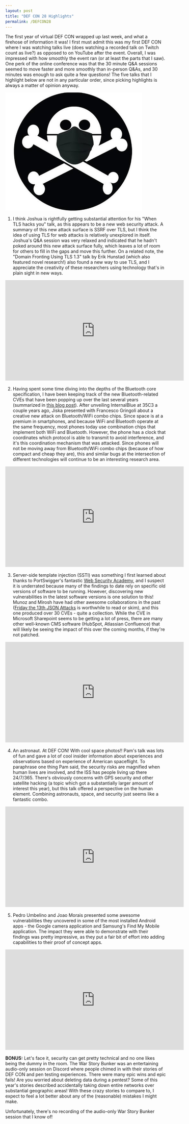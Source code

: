 ```yaml
---
layout: post
title: "DEF CON 28 Highlights"
permalink: /DEFCON28
---
```


The first year of virtual DEF CON wrapped up last week, and what a firehose of information it was! I first must admit this was my first DEF CON where I was watching talks live (does watching a recorded talk on Twitch count as live?) as opposed to on YouTube after the event. Overall, I was impressed with how smoothly the event ran (or at least the parts that I saw). One perk of the online conference was that the 30 minute Q&A sessions seemed to move faster and more smoothly than in-person Q&As, and 30 minutes was enough to ask quite a few questions! The five talks that I highlight below are not in any particular order, since picking highlights is always a matter of opinion anyway.

![DEF CON 28 logo](../public/2020-08-17-defcon2020.jpg)

1. I think Joshua is rightfully getting substantial attention for his "When TLS hacks you" talk, as this appears to be a new web security attack. A summary of this new attack surface is SSRF over TLS, but I think the idea of using TLS for web attacks is relatively unexplored in itself. Joshua's Q&A session was very relaxed and indicated that he hadn't poked around this new attack surface fully, which leaves a lot of room for others to fill in the gaps and move this further. On a related note, the "Domain Fronting Using TLS 1.3" talk by Erik Hunstad (which also featured novel research!) also found a new way to use TLS, and I appreciate the creativity of these researchers using technology that's in plain sight in new ways.

<iframe width="560" height="315" src="https://www.youtube-nocookie.com/embed/qGpAJxfADjo" frameborder="0" allow="accelerometer; autoplay; encrypted-media; gyroscope; picture-in-picture" allowfullscreen></iframe>

2. Having spent some time diving into the depths of the Bluetooth core specification, I have been keeping track of the new Bluetooth-related CVEs that have been popping up over the last several years (summarized in [this blog post](bluetooth-cves)). After unveiling InternalBlue at 35C3 a couple years ago, Jiska presented with Francesco Gringoli about a creative new attack on Bluetooth/WiFi combo chips. Since space is at a premium in smartphones, and because WiFi and Bluetooth operate at the same frequency, most phones today use combination chips that implement both WiFi and Bluetooth. However, the phone has a clock that coordinates which protocol is able to transmit to avoid interference, and it's this coordination mechanism that was attacked. Since phones will not be moving away from Bluetooth/WiFi combo chips (because of how compact and cheap they are), this and similar bugs at the intersection of different technologies will continue to be an interesting research area.

<iframe width="560" height="315" src="https://www.youtube-nocookie.com/embed/GZd66uVGKn8" frameborder="0" allow="accelerometer; autoplay; encrypted-media; gyroscope; picture-in-picture" allowfullscreen></iframe>

3. Server-side template injection (SSTI) was something I first learned about thanks to PortSwigger's fantastic [Web Security Academy](https://portswigger.net/web-security), and I suspect it is underrated because many of the findings to date rely on specific old versions of software to be running. However, discovering new vulnerabilities in the latest software versions is one solution to this! Munoz and Mirosh have had other awesome collaborations in the past ([Friday the 13th JSON Attacks](https://www.blackhat.com/docs/us-17/thursday/us-17-Munoz-Friday-The-13th-JSON-Attacks-wp.pdf) is worthwhile to read or skim), and this one produced over 30 CVEs - quite a collection. While the CVE in Microsoft Sharepoint seems to be getting a lot of press, there are many other well-known CMS software (HubSpot, Atlassian Confluence) that will likely be seeing the impact of this over the coming months, if they're not patched.

<iframe width="560" height="315" src="https://www.youtube-nocookie.com/embed/DeU3H6-9zCE" frameborder="0" allow="accelerometer; autoplay; encrypted-media; gyroscope; picture-in-picture" allowfullscreen></iframe>

4. An astronaut. At DEF CON! With cool space photos!! Pam's talk was lots of fun and gave a lot of cool insider information about experiences and observations based on experience of American spaceflight. To paraphrase one thing Pam said, the security risks are magnified when human lives are involved, and the ISS has people living up there 24/7/365. There's obviously concerns with GPS security and other satellite hacking (a topic which got a substantially larger amount of interest this year), but this talk offered a perspective on the human element. Combining astronauts, space, and security just seems like a fantastic combo.

<iframe width="560" height="315" src="https://www.youtube-nocookie.com/embed/u5XLmlm59As" frameborder="0" allow="accelerometer; autoplay; encrypted-media; gyroscope; picture-in-picture" allowfullscreen></iframe>

5. Pedro Umbelino and Joao Morais presented some awesome vulnerabilities they uncovered in some of the most installed Android apps - the Google camera application and Samsung's Find My Mobile application. The impact they were able to demonstrate with their findings was pretty impressive, as they put a fair bit of effort into adding capabilities to their proof of concept apps.

<iframe width="560" height="315" src="https://www.youtube-nocookie.com/embed/qbj-4NXsE-0" frameborder="0" allow="accelerometer; autoplay; encrypted-media; gyroscope; picture-in-picture" allowfullscreen></iframe>

**BONUS:** Let's face it, security can get pretty technical and no one likes being the dummy in the room. The War Story Bunker was an entertaining audio-only session on Discord where people chimed in with their stories of DEF CON and pen testing experiences. There were many epic wins and epic fails! Are you worried about deleting data during a pentest? Some of this year's stories described accidentally taking down entire networks over substantial geographic areas! With these crazy stories to compare to, I expect to feel a lot better about any of the (reasonable) mistakes I might make.

Unfortunately, there's no recording of the audio-only War Story Bunker session that I know of!

